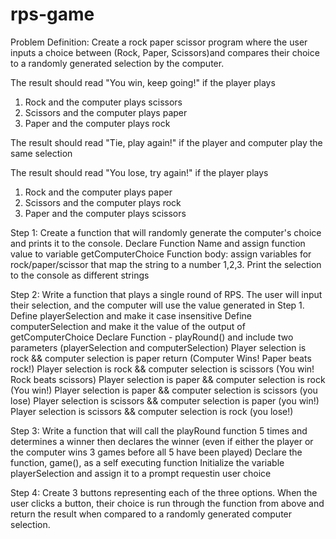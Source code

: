 # rps-game

Problem Definition:
Create a rock paper scissor program where the user inputs a choice between (Rock, Paper, Scissors)and compares their choice to a randomly generated selection by the computer. 

The result should read "You win, keep going!" if the player plays
1. Rock and the computer plays scissors
2. Scissors and the computer plays paper
3. Paper and the computer plays rock

The result should read "Tie, play again!" if the player and computer play the same selection

The result should read "You lose, try again!" if the player plays
1. Rock and the computer plays paper
2. Scissors and the computer plays rock
3. Paper and the computer plays scissors

Step 1: Create a function that will randomly generate the computer's choice and prints it to the console. 
    Declare Function Name and assign function value to variable getComputerChoice
        Function body: assign variables for rock/paper/scissor that map the string to a number 1,2,3. 
        Print the selection to the console as different strings

Step 2: Write a function that plays a single round of RPS. The user will input their selection, and the computer will use the value generated in Step 1.
    Define playerSelection and make it case insensitive
    Define computerSelection and make it the value of the output of getComputerChoice
    Declare Function - playRound() and include two parameters (playerSelection and computerSelection)
    Player selection is rock && computer selection is paper return (Computer Wins! Paper beats rock!)
    Player selection is rock && computer selection is scissors (You win! Rock beats scissors)
    Player selection is paper && computer selection is rock (You win!)
    Player selection is paper && computer selection is scissors (you lose)
    Player selection is scissors && computer selection is paper (you win!)
    Player selection is scissors && computer selection is rock (you lose!)

Step 3: Write a function that will call the playRound function 5 times and determines a winner then declares the winner (even if either the player or the computer wins 3 games before all 5 have been played)
    Declare the function, game(), as a self executing function
    Initialize the variable playerSelection and assign it to a prompt requestin user choice
    

Step 4: Create 3 buttons representing each of the three options. When the user clicks a button, their choice is run through the function from above and return the result when compared to a randomly generated computer selection. 
    
